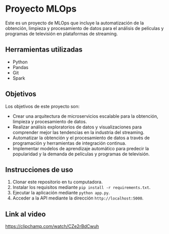 # Proyecto MLOps

Este es un proyecto de MLOps que incluye la automatización de la obtención, limpieza y procesamiento de datos para el análisis de películas y programas de televisión en plataformas de streaming.

## Herramientas utilizadas

- Python
- Pandas
- Git
- Spark
## Objetivos

Los objetivos de este proyecto son:

- Crear una arquitectura de microservicios escalable para la obtención, limpieza y procesamiento de datos.
- Realizar análisis exploratorios de datos y visualizaciones para comprender mejor las tendencias en la industria del streaming.
- Automatizar la obtención y el procesamiento de datos a través de programación y herramientas de integración continua.
- Implementar modelos de aprendizaje automático para predecir la popularidad y la demanda de películas y programas de televisión.

## Instrucciones de uso

1. Clonar este repositorio en tu computadora.
2. Instalar los requisitos mediante `pip install -r requirements.txt`.
3. Ejecutar la aplicación mediante `python app.py`.
4. Acceder a la API mediante la dirección `http://localhost:5000`.

## Link al  video 
https://clipchamp.com/watch/CZe2rBdCwuh

